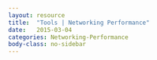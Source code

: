 ```yaml
---
layout: resource
title:  "Tools | Networking Performance"
date:   2015-03-04
categories: Networking-Performance
body-class: no-sidebar
---
```


